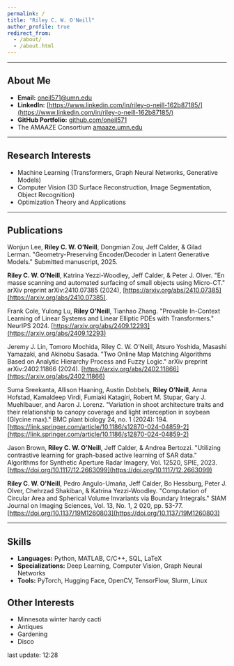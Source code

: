 ```yaml
---
permalink: /
title: "Riley C. W. O'Neill"
author_profile: true
redirect_from: 
  - /about/
  - /about.html
---
```



---

## **About Me**

- **Email:** [oneil571@umn.edu](mailto:oneil571@umn.edu)  
- **LinkedIn:** [https://www.linkedin.com/in/riley-o-neill-162b87185/](https://www.linkedin.com/in/riley-o-neill-162b87185/)  
- **GitHub Portfolio:** [github.com/oneil571](https://github.com/oneil571)
- The AMAAZE Consortium [amaaze.umn.edu](amaaze.umn.edu)
  
---

## **Research Interests**

- Machine Learning (Transformers, Graph Neural Networks, Generative Models)
- Computer Vision (3D Surface Reconstruction, Image Segmentation, Object Recognition)
- Optimization Theory and Applications

---

## **Publications**

Wonjun Lee,  **Riley C. W. O’Neill**, Dongmian Zou, Jeff Calder, & Gilad Lerman. "Geometry-Preserving Encoder/Decoder in Latent Generative Models." Submitted manuscript, 2025.

**Riley C. W. O’Neill**,  Katrina Yezzi-Woodley, Jeff Calder, & Peter J. Olver. "En masse scanning and automated surfacing of small objects using Micro-CT." arXiv preprint arXiv:2410.07385 (2024), [https://arxiv.org/abs/2410.07385](https://arxiv.org/abs/2410.07385).

Frank Cole, Yulong Lu, **Riley O'Neill**, Tianhao Zhang. "Provable In-Context Learning of Linear Systems and Linear Elliptic PDEs with Transformers." NeurIPS 2024. [https://arxiv.org/abs/2409.12293](https://arxiv.org/abs/2409.12293)

Jeremy J. Lin, Tomoro Mochida, Riley C. W. O'Neill, Atsuro Yoshida, Masashi Yamazaki, and Akinobu Sasada. "Two Online Map Matching Algorithms Based on Analytic Hierarchy Process and Fuzzy Logic." arXiv preprint arXiv:2402.11866 (2024). [https://arxiv.org/abs/2402.11866](https://arxiv.org/abs/2402.11866)

Suma Sreekanta, Allison Haaning, Austin Dobbels, **Riley O’Neill**, Anna Hofstad, Kamaldeep Virdi, Fumiaki Katagiri, Robert M. Stupar, Gary J. Muehlbauer, and Aaron J. Lorenz. "Variation in shoot architecture traits and their relationship to canopy coverage and light interception in soybean (Glycine max)." BMC plant biology 24, no. 1 (2024): 194. [https://link.springer.com/article/10.1186/s12870-024-04859-2](https://link.springer.com/article/10.1186/s12870-024-04859-2)

Jason Brown, **Riley C. W. O'Neill**, Jeff Calder, & Andrea Bertozzi. "Utilizing contrastive learning for graph-based active learning of SAR data." Algorithms for Synthetic Aperture Radar Imagery, Vol. 12520, SPIE, 2023. [https://doi.org/10.1117/12.2663099](https://doi.org/10.1117/12.2663099)

**Riley C. W. O'Neill**, Pedro Angulo-Uman͂a, Jeff Calder, Bo Hessburg, Peter J. Olver, Chehrzad Shakiban,  & Katrina Yezzi-Woodley. "Computation of Circular Area and Spherical Volume Invariants via Boundary Integrals." SIAM Journal on Imaging Sciences, Vol. 13, No. 1, 2
020, pp. 53-77. [https://doi.org/10.1137/19M1260803](https://doi.org/10.1137/19M1260803)

---

## **Skills**
- **Languages:** Python, MATLAB, C/C++, SQL, LaTeX  
- **Specializations:** Deep Learning, Computer Vision, Graph Neural Networks  
- **Tools:** PyTorch, Hugging Face, OpenCV, TensorFlow, Slurm, Linux


## **Other Interests**
- Minnesota winter hardy cacti
- Antiques
- Gardening
- Disco

last update: 12:28
